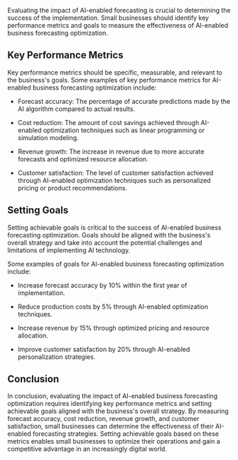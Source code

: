 
Evaluating the impact of AI-enabled forecasting is crucial to determining the success of the implementation. Small businesses should identify key performance metrics and goals to measure the effectiveness of AI-enabled business forecasting optimization.

Key Performance Metrics
-----------------------

Key performance metrics should be specific, measurable, and relevant to the business's goals. Some examples of key performance metrics for AI-enabled business forecasting optimization include:

* Forecast accuracy: The percentage of accurate predictions made by the AI algorithm compared to actual results.

* Cost reduction: The amount of cost savings achieved through AI-enabled optimization techniques such as linear programming or simulation modeling.

* Revenue growth: The increase in revenue due to more accurate forecasts and optimized resource allocation.

* Customer satisfaction: The level of customer satisfaction achieved through AI-enabled optimization techniques such as personalized pricing or product recommendations.

Setting Goals
-------------

Setting achievable goals is critical to the success of AI-enabled business forecasting optimization. Goals should be aligned with the business's overall strategy and take into account the potential challenges and limitations of implementing AI technology.

Some examples of goals for AI-enabled business forecasting optimization include:

* Increase forecast accuracy by 10% within the first year of implementation.

* Reduce production costs by 5% through AI-enabled optimization techniques.

* Increase revenue by 15% through optimized pricing and resource allocation.

* Improve customer satisfaction by 20% through AI-enabled personalization strategies.

Conclusion
----------

In conclusion, evaluating the impact of AI-enabled business forecasting optimization requires identifying key performance metrics and setting achievable goals aligned with the business's overall strategy. By measuring forecast accuracy, cost reduction, revenue growth, and customer satisfaction, small businesses can determine the effectiveness of their AI-enabled forecasting strategies. Setting achievable goals based on these metrics enables small businesses to optimize their operations and gain a competitive advantage in an increasingly digital world.

